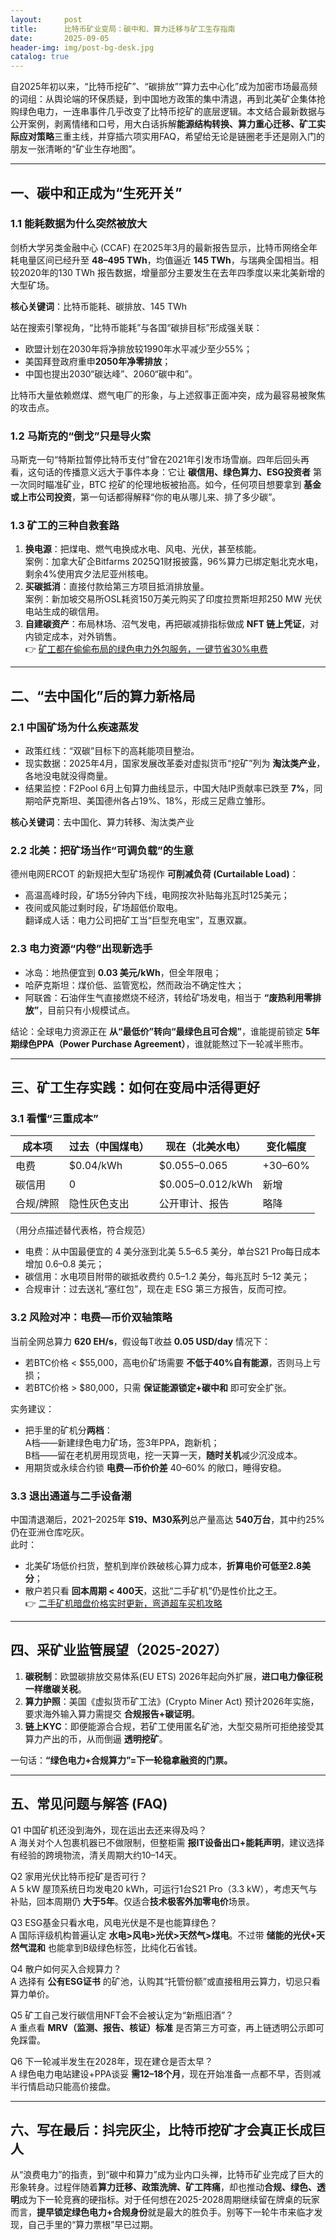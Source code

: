 ```yaml
---
layout:     post
title:      比特币矿业变局：碳中和、算力迁移与矿工生存指南
date:       2025-09-05
header-img: img/post-bg-desk.jpg
catalog: true
---
```


自2025年初以来，“比特币挖矿”、“碳排放”“算力去中心化”成为加密市场最高频的词组：从舆论端的环保质疑，到中国地方政策的集中清退，再到北美矿企集体抢购绿色电力，一连串事件几乎改变了比特币挖矿的底层逻辑。本文结合最新数据与公开案例，剥离情绪和口号，用大白话拆解**能源结构转换、算力重心迁移、矿工实际应对策略**三重主线，并穿插六项实用FAQ，希望给无论是链圈老手还是刚入门的朋友一张清晰的“矿业生存地图”。

---

## 一、碳中和正成为“生死开关”

### 1.1 能耗数据为什么突然被放大
剑桥大学另类金融中心 (CCAF) 在2025年3月的最新报告显示，比特币网络全年耗电量区间已经升至 **48–495 TWh**，均值逼近 **145 TWh**，与瑞典全国相当。相较2020年的130 TWh 报告数据，增量部分主要发生在去年四季度以来北美新增的大型矿场。

**核心关键词**：比特币能耗、碳排放、145 TWh

站在搜索引擎视角，“比特币能耗”与各国“碳排目标”形成强关联：  
- 欧盟计划在2030年将净排放较1990年水平减少至少55%；  
- 美国拜登政府重申**2050年净零排放**；  
- 中国也提出2030“碳达峰”、2060“碳中和”。  

比特币大量依赖燃煤、燃气电厂的形象，与上述叙事正面冲突，成为最容易被聚焦的攻击点。

### 1.2 马斯克的“倒戈”只是导火索
马斯克一句“特斯拉暂停比特币支付”曾在2021年引发市场雪崩。四年后回头再看，这句话的传播意义远大于事件本身：它让 **碳信用、绿色算力、ESG投资者** 第一次同时瞄准矿业，BTC 挖矿的伦理地板被抬高。如今，任何项目想要拿到 **基金或上市公司投资**，第一句话都得解释“你的电从哪儿来、排了多少碳”。

### 1.3 矿工的三种自救套路
1. **换电源**：把煤电、燃气电换成水电、风电、光伏，甚至核能。  
   案例：加拿大矿企Bitfarms 2025Q1财报披露，96%算力已绑定魁北克水电，剩余4%使用宾夕法尼亚州核电。  
2. **买碳抵消**：直接付款给第三方项目抵消排放量。  
   案例：新加坡交易所OSL耗资150万美元购买了印度拉贾斯坦邦250 MW 光伏电站生成的碳信用。  
3. **自建碳资产**：布局林场、沼气发电，再把碳减排指标做成 **NFT 链上凭证**，对内锁定成本，对外销售。  
   👉 [矿工都在偷偷布局的绿色电力外包服务，一键节省30%电费](https://okxdog.com/)

---

## 二、“去中国化”后的算力新格局

### 2.1 中国矿场为什么疾速蒸发
- 政策红线：“双碳”目标下的高耗能项目整治。  
- 现实数据：2025年4月，国家发展改革委对虚拟货币“挖矿”列为 **淘汰类产业**，各地没电就没得商量。  
- 结果监控：F2Pool 6月上旬算力曲线显示，中国大陆IP贡献率已跌至 **7%**，同期哈萨克斯坦、美国德州各占19%、18%，形成三足鼎立雏形。

**核心关键词**：去中国化、算力转移、淘汰类产业

### 2.2 北美：把矿场当作“可调负载”的生意
德州电网ERCOT 的新规把大型矿场视作 **可削减负荷 (Curtailable Load)**：  
- 高温高峰时段，矿场5分钟内下线，电网按次补贴每兆瓦时125美元；  
- 夜间或风能过剩时段，矿场超低价取电。  
翻译成人话：电力公司把矿工当“巨型充电宝”，互惠双赢。

### 2.3 电力资源“内卷”出现新选手
- 冰岛：地热便宜到 **0.03 美元/kWh**，但全年限电；  
- 哈萨克斯坦：煤价低、监管宽松，然而政治不确定性大；  
- 阿联酋：石油伴生气直接燃烧不经济，转给矿场发电，相当于 **“废热利用零排放”**，目前只有小规模试点。  

结论：全球电力资源正在 **从“最低价”转向“最绿色且可合规”**，谁能提前锁定 **5年期绿色PPA（Power Purchase Agreement）**，谁就能熬过下一轮减半熊市。

---

## 三、矿工生存实践：如何在变局中活得更好

### 3.1 看懂“三重成本”
| 成本项       | 过去（中国煤电） | 现在（北美水电） | 变化幅度 |
|--------------|------------------|------------------|----------|
| 电费         | $0.04/kWh        | $0.055–0.065     | +30–60%  |
| 碳信用       | 0                | $0.005–0.012/kWh | 新增     |
| 合规/牌照    | 隐性灰色支出     | 公开审计、报告   | 略降     |

（用分点描述替代表格，符合规范）
- 电费：从中国最便宜的 4 美分涨到北美 5.5–6.5 美分，单台S21 Pro每日成本增加 0.6–0.8 美元；  
- 碳信用：水电项目附带的碳抵收费约 0.5–1.2 美分，每兆瓦时 5–12 美元；  
- 合规审计：过去送礼“塞红包”，现在走 ESG 第三方报告，反而可控。

### 3.2 风险对冲：电费—币价双轴策略
当前全网总算力 **620 EH/s**，假设每T收益 **0.05 USD/day** 情况下：  
- 若BTC价格 < $55,000，高电价矿场需要 **不低于40%自有能源**，否则马上亏损；  
- 若BTC价格 > $80,000，只需 **保证能源锁定+碳中和** 即可安全扩张。

实务建议：  
- 把手里的矿机分**两档**：  
  A档——新建绿色电力矿场，签3年PPA，跑新机；  
  B档——留在老机房用现货电，挖一天算一天，**随时关机**减少沉没成本。  
- 用期货或永续合约锁 **电费—币价价差** 40–60% 的敞口，睡得安稳。

### 3.3 退出通道与二手设备潮
中国清退潮后，2021–2025年 **S19、M30系列**总产量高达 **540万台**，其中约25%仍在亚洲仓库吃灰。  
此时：  
- 北美矿场低价扫货，整机到岸价跌破核心算力成本，**折算电价可低至2.8美分**；  
- 散户若只看 **回本周期 < 400天**，这批“二手矿机”仍是性价比之王。  
  👉 [二手矿机暗盘价格实时更新，弯道超车买机攻略](https://okxdog.com/)

---

## 四、采矿业监管展望（2025-2027）

1. **碳税制**：欧盟碳排放交易体系(EU ETS) 2026年起向外扩展，**进口电力像征税一样缴碳关税**。  
2. **算力护照**：美国《虚拟货币矿工法》(Crypto Miner Act) 预计2026年实施，要求海外输入算力需提交 **合规报告+碳证明**。  
3. **链上KYC**：即便能源合合规，若矿工使用匿名矿池，大型交易所可拒绝接受其算力产出的币，从而倒逼 **透明挖矿**。  

一句话：**“绿色电力+合规算力”=下一轮稳拿融资的门票。**

---

## 五、常见问题与解答 (FAQ)

Q1 中国矿机还没到海外，现在运出去还来得及吗？  
A 海关对个人包裹机器已不做限制，但整柜需 **报IT设备出口+能耗声明**，建议选择有经验的跨境物流，清关周期大约10–14天。

Q2 家用光伏比特币挖矿是否可行？  
A 5 kW 屋顶系统日均发电20 kWh，可运行1台S21 Pro（3.3 kW），考虑天气与补贴，回本周期仍 **大于5年**。仅适合**技术极客外加零电价**场景。

Q3 ESG基金只看水电，风电光伏是不是也能算绿色？  
A 国际评级机构普遍认定 **水电>风电>光伏>天然气>煤电**。不过带 **储能的光伏+天然气混和** 也能拿到B级绿色标签，比纯化石省钱。

Q4 散户如何买入合规算力？  
A 选择有 **公有ESG证书** 的矿池，认购其“托管份额”或直接租用云算力，切忌只看算力单价。

Q5 矿工自己发行碳信用NFT会不会被认定为“新瓶旧酒”？  
A 重点看 **MRV（监测、报告、核证）标准** 是否第三方可查，再上链透明公示即可免踩雷。

Q6 下一轮减半发生在2028年，现在建仓是否太早？  
A 绿色电力电站建设+PPA谈妥 **需12–18个月**，现在开始准备一点都不早，否则减半行情启动只能高价接盘。

---

## 六、写在最后：抖完灰尘，比特币挖矿才会真正长成巨人

从“浪费电力”的指责，到“碳中和算力”成为业内口头禅，比特币矿业完成了巨大的形象转身。过程伴随着**算力迁移、政策洗牌、矿工阵痛**，却也推动**合规、绿色、透明**成为下一轮竞赛的硬指标。对于任何想在2025-2028周期继续留在牌桌的玩家而言，**提早锁定绿色电力+合规身份**就是最大的胜负手。别等下一轮牛市来临才发现，自己手里的“算力票根”早已过期。